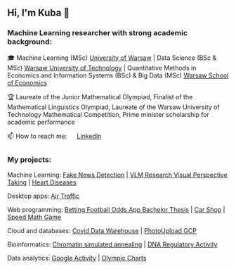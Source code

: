 ## Hi, I'm Kuba 👋

### Machine Learning researcher with strong academic background: 
🎓 Machine Learning (MSc) [University of Warsaw](https://www.mimuw.edu.pl/pl/studia/machine-learning-nowy-kierunek-na-studiach-ii-stopnia/) | Data Science (BSc & MSc) [Warsaw University of Technology](https://ww2.mini.pw.edu.pl/) | Quantitative Methods in Economics and Information Systems (BSc) & Big Data (MSc) [Warsaw School of Economics](https://www.sgh.waw.pl/en)

🏆 Laureate of the Junior Mathematical Olympiad, Finalist of the Mathematical Linguistics Olympiad, Laureate of the Warsaw University of Technology Mathematical Competition, Prime minister scholarship for academic performance
 
📫 How to reach me:  <img src="https://github.com/eftakhairul/sticky-social-bar/blob/master/images/linkedin.png" height="15"> [LinkedIn](https://www.linkedin.com/in/jakub-rymarski/)
##
### My projects:
Machine Learning: [Fake News Detection](https://github.com/kubarrr/FAKE_NEWS_DETECTION) | [VLM Research Visual Perspective Taking](https://github.com/kubarrr/VLM-Visual-Perspective-Taking) | [Heart Diseases](https://github.com/kubarrr/HEART_DISEASES_CLUSTERING)

Desktop apps: [Air Traffic](https://github.com/kubarrr/AIR_TRAFFIC)

Web programming: [Betting Football Odds App Bachelor Thesis](https://github.com/kubarrr/Betting-Odds-App) | [Car Shop](https://github.com/kubarrr/Django-CarShop) | [Speed Math Game](https://github.com/kubarrr/SPEED_MATH_GAME)

Cloud and databases: [Covid Data Warehouse](https://github.com/kubarrr/COVID_DATA_WAREHOUSE) | [PhotoUpload GCP](https://github.com/kubarrr/PhotoUpload-Google-Cloud-App)

Bioinformatics: [Chromatin simulated annealing](https://github.com/kubarrr/Chromatin_simulated_annealing) | [DNA Regulatory Activity](https://github.com/kubarrr/Modeling-DNA-Sequence-Determinants-of-Regulatory-Activity)

Data analytics:
[Google Activity](https://github.com/kubarrr/GOOGLE_ACTIVITY_R_SHINY_APP) | [Olympic Charts](https://github.com/kubarrr/OLYMPICS_CHARTS)
<!--
**kubarrr/kubarrr** is a ✨ _special_ ✨ repository because its `README.md` (this file) appears on your GitHub profile.

Here are some ideas to get you started:

- 🔭 I’m currently working on ...
- 🌱 I’m currently learning ...
- 👯 I’m looking to collaborate on ...
- 🤔 I’m looking for help with ...
- 💬 Ask me about ...
- 📫 How to reach me: ...
- 😄 Pronouns: ...
- ⚡ Fun fact: ...
-->
